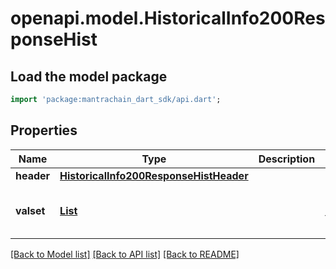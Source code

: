 # openapi.model.HistoricalInfo200ResponseHist

## Load the model package
```dart
import 'package:mantrachain_dart_sdk/api.dart';
```

## Properties
Name | Type | Description | Notes
------------ | ------------- | ------------- | -------------
**header** | [**HistoricalInfo200ResponseHistHeader**](HistoricalInfo200ResponseHistHeader.md) |  | [optional] 
**valset** | [**List<StakingDelegatorValidators200ResponseValidatorsInner>**](StakingDelegatorValidators200ResponseValidatorsInner.md) |  | [optional] [default to const []]

[[Back to Model list]](../README.md#documentation-for-models) [[Back to API list]](../README.md#documentation-for-api-endpoints) [[Back to README]](../README.md)


